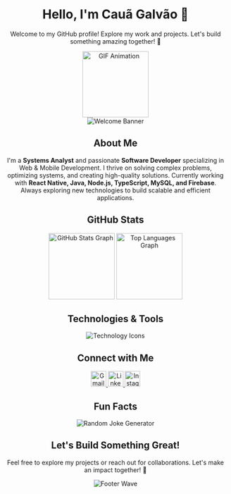 <h1 align="center">Hello, I'm Cauã Galvão 👋</h1>
<p align="center">Welcome to my GitHub profile! Explore my work and projects. Let's build something amazing together! 🚀</p>

<div align="center">
  <img height="150" src="https://media0.giphy.com/media/bGgsc5mWoryfgKBx1u/200w.gif" alt="GIF Animation" />
</div>

<div align="center">
  <img src="https://capsule-render.vercel.app/api?type=waving&color=gradient&height=100&section=header&text=Welcome!&fontSize=40&fontAlign=50&animation=fadeIn" alt="Welcome Banner"/>
</div>

<h2 align="center">About Me</h2>
<p align="center">
  I'm a <strong>Systems Analyst</strong> and passionate <strong>Software Developer</strong> specializing in Web & Mobile Development.  
  I thrive on solving complex problems, optimizing systems, and creating high-quality solutions.  
  Currently working with <strong>React Native, Java, Node.js, TypeScript, MySQL, and Firebase</strong>.  
  Always exploring new technologies to build scalable and efficient applications.
</p>

<h2 align="center">GitHub Stats</h2>
<div align="center">
  <img src="https://github-readme-stats.vercel.app/api?username=devcauagalvao&hide_title=false&hide_rank=false&show_icons=true&include_all_commits=true&count_private=true&theme=material-palenight&locale=en&hide_border=false" height="150" alt="GitHub Stats Graph" />
  <img src="https://github-readme-stats.vercel.app/api/top-langs?username=devcauagalvao&layout=compact&langs_count=6&theme=shades-of-purple&hide_border=false" height="150" alt="Top Languages Graph" />
</div>

<h2 align="center">Technologies & Tools</h2>
<div align="center">
<img src="https://skillicons.dev/icons?i=mysql,firebase,supabase,react,java,nodejs,php,typescript,js,git,github,vscode,html,css,bootstrap" alt="Technology Icons" />

</div>

<h2 align="center">Connect with Me</h2>
<div align="center">
  <a href="mailto:youremail@example.com" target="_blank">
    <img src="https://img.shields.io/static/v1?message=Gmail&logo=gmail&label=&color=D14836&logoColor=white&style=for-the-badge" height="35" alt="Gmail" />
  </a>
  <a href="https://www.linkedin.com/in/cau%C3%A3-galv%C3%A3o-690423254" target="_blank">
    <img src="https://img.shields.io/static/v1?message=LinkedIn&logo=linkedin&label=&color=0077B5&logoColor=white&style=for-the-badge" height="35" alt="LinkedIn" />
  </a>
  <a href="https://www.instagram.com/eugalvao._/" target="_blank">
    <img src="https://img.shields.io/static/v1?message=Instagram&logo=instagram&label=&color=E4405F&logoColor=white&style=for-the-badge" height="35" alt="Instagram" />
  </a>
</div>

<h2 align="center">Fun Facts</h2>
<div align="center">
  <img src="https://readme-jokes.vercel.app/api" alt="Random Joke Generator" />
</div>

<h2 align="center">Let's Build Something Great!</h2>
<p align="center">Feel free to explore my projects or reach out for collaborations. Let's make an impact together! 🚀</p>

<div align="center">
  <img src="https://capsule-render.vercel.app/api?type=waving&color=gradient&height=100&section=footer" alt="Footer Wave" />
</div>

